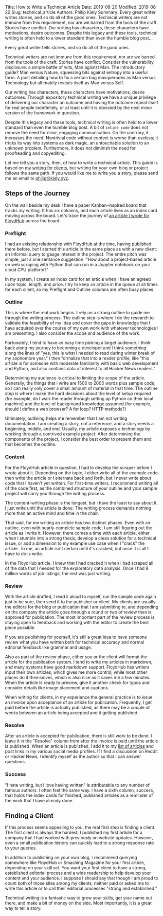 Title: How to Write a Technical Article
Date: 2019-08-20
Modified: 2019-08-20
Slug: technical_article
Authors: Philip Kiely
Summary: Every great writer writes stories, and so do all of the good ones. Technical writers are not immune from this requirement, nor are we barred from the tools of the craft. Stories have conflict. Our writing has characters, these characters have motivations, desire outcomes. Despite this legacy and these tools, technical writing is often held to a lower standard than even the humble blog post...

Every great writer tells stories, and so do all of the good ones. 

Technical writers are not immune from this requirement, nor are we barred from the tools of the craft. Stories have conflict. Consider the vulnerability disclosure: a simple battle of wits, Man against Man. The introductory guide? Man versus Nature, squeezing bits against entropy into a useful form. A post detailing how to fix a certain bug masquerades as Man versus Technology but ultimately reveals itself as Man versus Self.

Our writing has characters, these characters have motivations, desire outcomes. Through expository technical writing we have a unique privilege of delivering our character an outcome and having the outcome repeat itself for real people indefinitely, or at least until it is obviated by the next minor version of the framework in question.

Despite this legacy and these tools, technical writing is often held to a lower standard than even the humble blog post. A bit of `inline code` does not remove the need for clear, engaging communication. On the contrary, it increases the need. Nontrivial code without context is worse than useless; it tricks its way into systems as dark magic, an untouchable solution to an unknown problem. Furthermore, it does not diminish the need for proofreading and copyediting.

Let me tell you a story, then, of how to write a technical article. This guide is based on [my writing for clients](/notes/posts.html), but writing for your own blog or project follows the same path. If you would like me to write you a story, please send me an email to [philip@kiely.xyz](mailto:philip@kiely.xyz).

## Steps of the Journey

On the wall beside my desk I have a paper Kanban-inspired board that tracks my writing. It has six columns, and each article lives as an index card moving across the board. Let's trace the journey of [an article I wrote for FloydHub](https://blog.floydhub.com/web-scraping-with-python/) across the board.

### Preflight

I had an existing relationship with FloydHub at the time, having published there before, but I started this article in the same place as with a new client: an informal query to gauge interest in the project. The entire pitch was simple, just a one sentance suggestion. "How about a project-based article on web scraping with Python that can run in a Jupyter notebook on your cloud CPU platform?"

In my system, I create an index card for an article when I have an agreed upon topic, length, and price. I try to keep an article in the queue at all times for each client, so my Preflight and Outline columns are often busy places.

### Outline

This is where the real work begins. I rely on a strong outline to guide me through the writing process. The outline step is where I do the research to validate the feasibility of my idea and cover the gaps in knowledge that I have acquired over the course of my own work with whatever technologies I am presenting. I also consider the scope and audience of the work.

Fortunately, I tend to have an easy time picking a target audience. I think back along my journey to becoming a developer and I think something along the lines of "yes, this is what I needed to read during winter break of my sophomore year." I then formalize that into a reader profile, like "this article is for someone with moderate familiarity with basic web development and Python, and also contains data of interest to all Hacker News readers."

Determining my audience is critical to limiting the scope of the article. Generally, the things that I write are 1500 to 2000 words plus sample code, so I can really only cover a small amount of material in that time. The outline step is where I make the hard decisions about the level of setup required (for example, do I walk the reader through setting up Python on their local machine) and the level of background knowledge assumed (for example, should I define a web browser? A for loop? HTTP methods?)

Ultimately, outlining helps me remember that I am not writing documentation. I am creating a story, not a reference, and a story needs a beginning, middle, and end. Usually, my article exposes a technology by working through a contrived example project. After determining the components of the project, I consider the best order to present them and that becomes the outline.

### Content

For the FloydHub article in question, I had to develop the scraper before I wrote about it. Depending on the topic, I either write all of the example code then write the article or I alternate back and forth, but I never write about code that I haven't yet written. For first-time writers, I recommend writing all of the code first, as the combined structure of your outline and your sample project will carry you through the writing process.

The content-writing phase is the longest, but I have the least to say about it. I just write until the article is done. The writing process demands nothing more than an active mind and time in the chair.

That said, for me writing an article has two distinct phases. Even with an outline, even with nearly-complete sample code, I am still figuring out the article as I write it. However, there comes a time with each article, either when I stumble into a strong thesis, develop a clean solution for a technical issue, or add a dimension to my example use case when I "crack" the article. To me, an article isn't certain until it's cracked, but once it is all I have to do is write.

In the FloydHub article, I knew that I had cracked it when I had scraped all of the data that I needed for the exploratory data analysis. Once I had 8 million words of job listings, the rest was just writing.

### Review

With the article drafted, I read it aloud to myself, run the sample code again just to be sure, then send it to the publisher or client. My clients are usually the editors for the blog or publication that I am submitting to, and depending on the company the article goes through a round or two of review then is approved for publication. The most important part of the review process is staying open to feedback and working with the editor to create the best piece possible.

If you are publishing for yourself, it's still a great idea to have someone review what you have written both for technical accuracy and normal editorial feedback like grammar and usage.

Also as part of the review phase, either you or the client will format the article for the publication system. I tend to write my articles in markdown, and many systems have good markdown support. FloydHub has writers input their own articles, which gives me more control, while most other places do it themselves, which is also nice as it saves me a few minutes. When the article is ready to preview, give it another check for typos and consider details like image placement and captions.

When writing for clients, in my experience the general practice is to issue an invoice upon acceptance of an article for publication. Frequently, I get paid before the article is actually published, as there may be a couple of weeks between an article being accepted and it getting published.

### Resolve

After an article is accepted for publication, there is still work to be done. I leave it in the "Resolve" column from after the invoice is paid until the article is published. When an article is published, I add it to my [list of articles](/notes/posts.html) and post links in my various social media profiles. If I find a discussion on Reddit or Hacker News, I identify myself as the author so that I can answer questions.

### Success

"I hate writing, but I love having written" is attributable to any number of famous authors. I often feel the same way. I have a sixth column, success, that holds the index cards for finished, published articles as a reminder of the work that I have already done.

## Finding a Client

If this process seems appealing to you, the real first step is finding a client. The first client is always the hardest; I published my first article for a company that I had worked with previously on website updates. However, even a small publication history can quickly lead to a strong response rate to your queries.

In addition to publishing on your own blog, I recommend querying somewhere like FloydHub or Smashing Magazine for your first article, depending on your skill set. You want your first client to have a strong, established editorial process and a wide readership to help develop your content and your audience. I suppose I should say that though I am proud to count both of those sites among my clients, neither paid or asked me to write this article or to call their editorial processes "strong and established."

Technical writing is a fantastic way to grow your skills, get your name out there, and make a bit of money on the side. Most importantly, it is a great way to tell a story.
